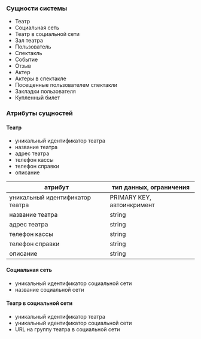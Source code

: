 ### Сущности системы
- Театр
- Социальная сеть
- Театр в социальной сети
- Зал театра
- Пользователь
- Спектакль
- Событие
- Отзыв
- Актер
- Актеры в спектакле
- Посещенные пользователем спектакли
- Закладки пользователя
- Купленный билет

### Атрибуты сущностей

#### Театр
- уникальный идентификатор театра
- название театра
- адрес театра
- телефон кассы
- телефон справки
- описание

|атрибут          |тип данных, ограничения|
|----------------	|-------------------	|
| уникальный идентификатор театра 	| PRIMARY KEY, автоинкримент           	|
| название театра          	| string 	|
| адрес театра    	| string          |
| телефон кассы    	| string          |
| телефон справки    	| string          |
| описание    	| string          |

#### Социальная сеть
- уникальный идентификатор социальной сети
- название социальной сети

#### Театр в социальной сети
- уникальный идентификатор театра
- уникальный идентификатор социальной сети
- URL на группу театра в социальной сети
